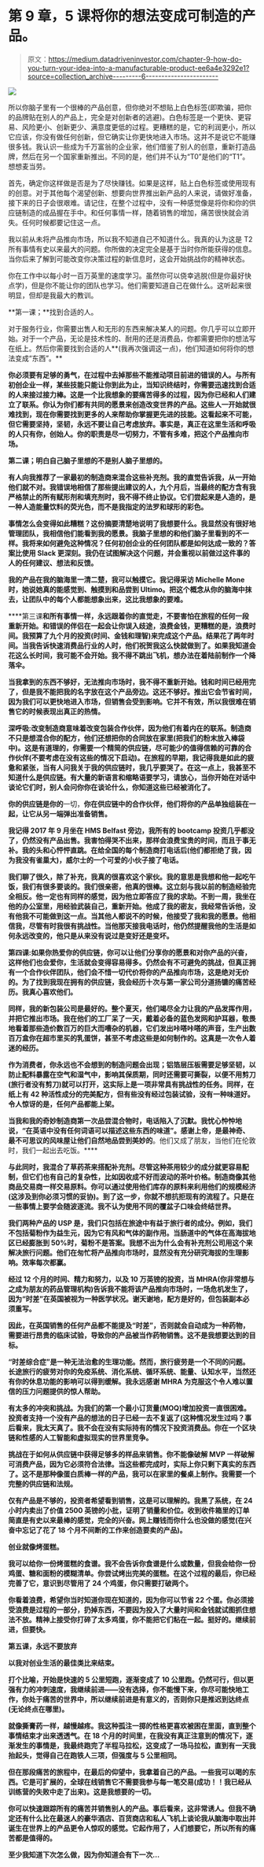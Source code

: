 # 第 9 章，5 课将你的想法变成可制造的产品。

> 原文：<https://medium.datadriveninvestor.com/chapter-9-how-do-you-turn-your-idea-into-a-manufacturable-product-ee6a4e3292e1?source=collection_archive---------6----------------------->

![](img/0dbf80467451796c40f203da61b1a7d6.png)

所以你脑子里有一个很棒的产品创意，但你绝对不想贴上白色标签(即欺骗，把你的品牌贴在别人的产品上，完全是对创新者的逃避)。白色标签是一个更快、更容易、风险更小、创新更少、满意度更低的过程。更糟糕的是，它的利润更小，所以它应该，你没有做任何创新，但它确实让你更快地进入市场。这并不是说它不能赚很多钱。我认识一些成为千万富翁的企业家，他们借鉴了别人的创意，重新打造品牌，然后在另一个国家重新推出。不同的是，他们并不认为“T0”是他们的“T1”。想想麦当劳。

首先，确定你这样做是否是为了尽快赚钱。如果是这样，贴上白色标签或使用现有的创意。对于其他每个渴望创新、想要向世界推出新产品的人来说，请做好准备，接下来的日子会很艰难。请记住，在整个过程中，没有一种感觉像是将你和你的供应链制造的成品握在手中。和任何事情一样，随着销售的增加，痛苦很快就会消失。任何时候都要记住这一点。

我以前从未将产品推向市场，所以我不知道自己不知道什么。我真的认为这是 T2 所有事情有史以来最大的问题。你所做的决定完全是基于当时你所能获得的信息。当你后来了解到可能改变你决策过程的新信息时，这会开始挑战你的精神状态。

你在工作中以每小时一百万英里的速度学习。虽然你可以侥幸逃脱(但是你最好快点学)，但是你不能让你的团队也学习。他们需要知道自己在做什么。这听起来很明显，但却是我最大的教训。

**第一课；**找到合适的人。

对于服务行业，你需要出售人和无形的东西来解决某人的问题。你几乎可以立即开始。对于一个产品，无论是技术性的、耐用的还是消费品，你都需要把你的想法写在纸上。然后你需要找到合适的人**(我再次强调这一点)，他们知道如何将你的想法变成“东西”。**

**你必须要有足够的勇气，在过程中去掉那些不能推动项目前进的错误的人。与所有初创企业一样，某些技能只能让你到此为止，当知识终结时，你需要迅速找到合适的人来接过接力棒。这是一个比我想象的要痛苦得多的过程，因为你已经和人们建立了联系。你认为你们都有共同的愿景来创造改变世界的产品。这些人一开始就很难找到，现在你需要找到更多的人来帮助你掌握更先进的技能。这看起来不可能，但它需要坚持，坚韧，永远不要让自己考虑放弃。事实是，真正在这里生活和呼吸的人只有你，创始人。你的职责是尽一切努力，不管有多难，把这个产品推向市场。**

**第二课；明白自己脑子里想的不是别人脑子里想的。**

**有人向我推荐了一家最初的制造商来混合这些补充剂。我的直觉告诉我，从一开始他们就不对。我错误地相信了那些提出建议的人，九个月后，当最终的配方含有我严格禁止的所有赋形剂和填充剂时，我不得不终止协议。它们尝起来是人造的，是一种人造能量饮料的荧光色，而不是我指定的法罗和球形的彩色。**

**事情怎么会变得如此糟糕？这份摘要清楚地说明了我想要什么。我显然没有很好地管理团队，我相信他们能看到我的愿景。我脑子里想的和他们脑子里看到的不一样。我将来如何避免这种情况？任何初创企业的任何团队都是如何达成一致的？答案比使用 Slack 更深刻。我仍在试图解决这个问题，并会重视以前做过这件事的人的任何建议、想法和反馈。**

**我的产品在我的脑海里一清二楚，我可以触摸它。我记得采访 Michelle Mone 时，她说她真的能感觉到、触摸到和品尝到 Ultimo。把这个概念从你的脑海中抹去，让团队中的每个人都能想象出来，这比我想象的要难。**

****第三课**和所有事情一样，永远跟着你的直觉走，不要害怕在旅程的任何一段重新开始。和错误的伴侣在一起会让你误入歧途，浪费金钱，更糟糕的是，浪费时间。我预算了九个月的投资(时间、金钱和理智)来完成这个产品。结果花了两年时间。当我告诉快速消费品行业的人时，他们祝贺我这么快就做到了。如果我知道会花这么长时间，我可能不会开始。我不得不跳出飞机，想办法在着陆前制作一个降落伞。**

**当我拿到的东西不够好，无法推向市场时，我不得不重新开始。钱和时间已经用完了，但是我不能把我的名字放在这个产品旁边。这还不够好。推出它会节省时间，因为我们可以更快地进入市场，但销售会受到影响。它并不有效，所以我很难在销售它的时候表现出真正的热情。**

**深呼吸:改变制造商意味着改变包装合作伙伴，因为他们有着内在的联系。制造商不只是想混合你的配方，他们还想把你的合同放在家里(把我们的粉末放入棒袋中)。这是有道理的，你需要一个精简的供应链，尽可能少的值得信赖的可靠的合作伙伴(不要考虑在没有这些的情况下启动)。在旅程的早期，我记得我是如此的疲惫和紧张，当有人问我关于我的供应链时，我几乎要哭了。在这一点上，我甚至不知道什么是供应链。有大量的新语言和缩略语要学习，请放心，当你开始在对话中谈论它们时，别人会问你你在谈论什么，你知道这些已经被消化了。**

**你的供应链是你的**一切，**你在供应链中的合作伙伴，他们将你的产品单独组装在一起，让它从另一端弹出准备销售。**

**我记得 2017 年 9 月坐在 HMS Belfast 旁边，我所有的 bootcamp 投资几乎都没了，仍然没有产品出售。我害怕得哭不出来，那样会浪费宝贵的时间，而且于事无补。我的头和心怦怦直跳。在给全国的每个制造商打电话后(他们都拒绝了我，因为我没有雀巢大)，威尔士的一个可爱的小伙子接了电话。**

**我们聊了很久，除了补充，我真的很喜欢这个家伙。我的意思是我想和他一起吃午饭，我们有很多要谈的。我们很亲密，他真的很棒。这立刻与我以前的制造经验完全相反。他一定也有同样的感觉，因为他立即答应了我的求助。不到一周，我坐在他的办公室里，用经验武装自己，重新开始。他成了我的密友，我经常告诉他，没有他我不可能做到这一点。当其他人都说不的时候，他接受了我和我的愿景。他相信我，尽管有时我很有挑战性。当他那天接我电话时，他仍然提醒我他的生活是如何永远改变的，他只是从来没有说过是变好还是变坏。**

**第四课:如果你热爱你的供应链，你可以让他们分享你的愿景和对你产品的兴奋，这样他们也会爱你，生活就会变得容易得多。仍然会有不可避免的挑战，但真正拥有一个合作伙伴团队，他们会不惜一切代价将你的产品推向市场，这是绝对无价的。为了找到我现在拥有的供应链，我会经历十次与第一家公司分道扬镳的痛苦经历。我真心喜欢他们。**

**同样，我的新包装公司是最好的。整个夏天，他们竭尽全力让我的产品发挥作用，并把它推出市场。我在他们的工厂呆了一天，戴着必备的蓝色发网和护耳器，敬畏地看着那些造价数百万的巨大而嘈杂的机器，它们发出咔嗒咔嗒的声音，生产出数百万盒你在超市里买的乳蛋饼，甚至不考虑这些是如何制作的。这真是一次令人着迷的经历。**

**作为消费者，你永远也不会想到的制造问题会出现；铝箔层压板需要足够坚韧，以防止配料暴露在空气和湿气中，影响其保质期，同时还需要可撕裂，以便不用剪刀(旅行者没有剪刀)就可以打开，这实际上是一项非常具有挑战性的任务。同样，在纸上有 42 种活性成分的完美配方，但有些没有经过包装试验，没有一种味道好。令人惊讶的是，任何产品都能上架。**

**当我和我的奇妙制造商第一次品尝混合物时，电话陷入了沉默。我忧心忡忡地说，“在英语中没有任何词语可以描述这些东西的味道”。感谢上帝，是最神奇、最不可思议的风味屋让他们自然地品尝到美妙的**。他们又成了朋友，当他们在伦敦时，我们一起出去吃饭。****

****与此同时，我混合了草药茶来搭配补充剂。尽管这种茶用较少的成分就更容易配制，但它们也有自己的复杂性，比如因收成不好而波动的茶叶价格。制造商像其他商品交易商一样交易原料。你可以通过使用他们库存的原料来利用他们的规模经济(这涉及到你必须习惯的妥协)。到了这一步，你就不想抗拒现有的流程了。只是在一些事情上要学会随波逐流。我不认为使用不同的覆盆子口味会终结世界。****

****我们两种产品的 USP 是，我们只包括在旅途中有益于旅行者的成分。例如，我们不包括菊粉作为益生元，因为它有风和气体的副作用。当肠道中的气体在高海拔地区已经膨胀到 50%时，菊粉不是答案。我想不出为什么会有补充剂公司用这个来解决旅行问题。他们在匆忙将产品推向市场时，显然没有充分研究海拔的生理影响。效率每次都赢。****

****经过 12 个月的时间、精力和努力，以及 10 万英镑的投资，当 MHRA(你非常想与之成为朋友的药品管理机构)告诉我不能将该产品推向市场时，一场危机发生了，因为“时差”在英国被视为一种医学状况。谢天谢地，配方是好的，但包装副本必须重写。****

****因此，在英国销售的任何产品都不能提及“时差”，否则就会自动成为一种药物，需要进行昂贵的临床试验，导致你的产品被当作药物销售。这不是我想要达到的目标。****

****“时差综合症”是一种无法治愈的生理功能。然而，旅行疲劳是一个不同的问题。长途旅行的疲劳对你的免疫系统、消化系统、循环系统、能量、认知水平，当然还有你的休息功能的影响可以得到缓解。我永远感谢 MHRA 为克服这个令人难以置信的压力问题提供的惊人帮助。****

****有太多的冲突和挑战。为我们的第一个最小订货量(MOQ)增加投资一直很困难。投资者支持一个没有产品的想法的日子已经一去不复返了(这种情况发生过吗？事后看来，我太天真了。我不会在没有实际持有的情况下投资消费品。你在一个区块链和性感的人工智能和虚拟现实的世界里竞争。****

****挑战在于如何从供应链中获得足够多的样品来销售。你不能像破解 MVP 一样破解可消费产品，因为它必须符合法律。当这些都完成时，实际上你只剩下真实的东西了。这不是那种像蛋白质棒一样的产品，我可以在家里的餐桌上制作。我需要一个完整的供应链和法规。****

****仅有产品是不够的，投资者希望看到销售，这是可以理解的。我黑了系统，在 24 小时内卖出了价值 2500 英镑的小批，证明了销量和价位。收到收件箱里的订单简直是有史以来最棒的感觉，完全的兴奋。网上赚钱而你什么也没做的感觉(在兴奋中忘记了花了 18 个月不间断的工作来创造要卖的产品)。****

****创业就像烤蛋糕。****

****我可以给你一份烤蛋糕的食谱。我不会告诉你食谱是什么或数量，但我会给你一份鸡蛋、糖和面粉的模糊清单。你尝试烤出完美的蛋糕。在这个过程的最后，你已经完善了它，意识到尽管用了 24 个鸡蛋，你只需要打破两个。****

****你看着浪费，希望你当时知道你现在知道的，因为你可以节省 22 个蛋。你必须接受浪费是过程的一部分，扔掉东西，不要因为投入了大量时间和金钱就试图抓住想法不放。精神上接受你打碎了太多鸡蛋，你不能把它们粘在一起。挺好的。继续前进，但要快。****

****第五课，永远不要放弃****

****以我对创业生活的最佳类比来结束。****

****打个比喻，开始是快速的 5 公里短跑，逐渐变成了 10 公里跑。仍然可行，但以更强有力的冲刺速度，我继续前进——没有选择，你不能慢下来，你尽可能快地工作，你处于痛苦的世界中，所以继续前进是有意义的，否则你只是推迟到达终点(无论终点在哪里)。****

****就像撕膏药一样，越慢越疼。我这种孤注一掷的性格更喜欢被困在里面，直到整个事情结束才出来透透气。在 18 个月的时间里，在我没有真正注意到的情况下，逐渐发生的事情是，我最终跑完了半程马拉松，这变成了一场马拉松，直到有一天我抬起头，觉得自己在跑铁人三项，但强度与 5 公里相同。****

****但在那段痛苦的旅程中，在最后的仰望中，我拿着自己的产品。一些我可以喝的东西。它是可扩展的，全球在线销售它不需要我参与每一笔交易(成功！！我已经从训练营的失败中走了出来)。这是我想要的一切。****

****你可以快速跟踪所有的痛苦并销售别人的产品。事后看来，这非常诱人。但我不确定还有什么比在最迷人的豪华酒店、百货商店和私人飞机上谈论我从脑海中取出并诞生在世界上的产品更令人惊叹的感觉。它起作用了，人们想要它，所以所有的痛苦都是值得的。****

****至少我知道下次怎么做，因为你知道会有下一次…****